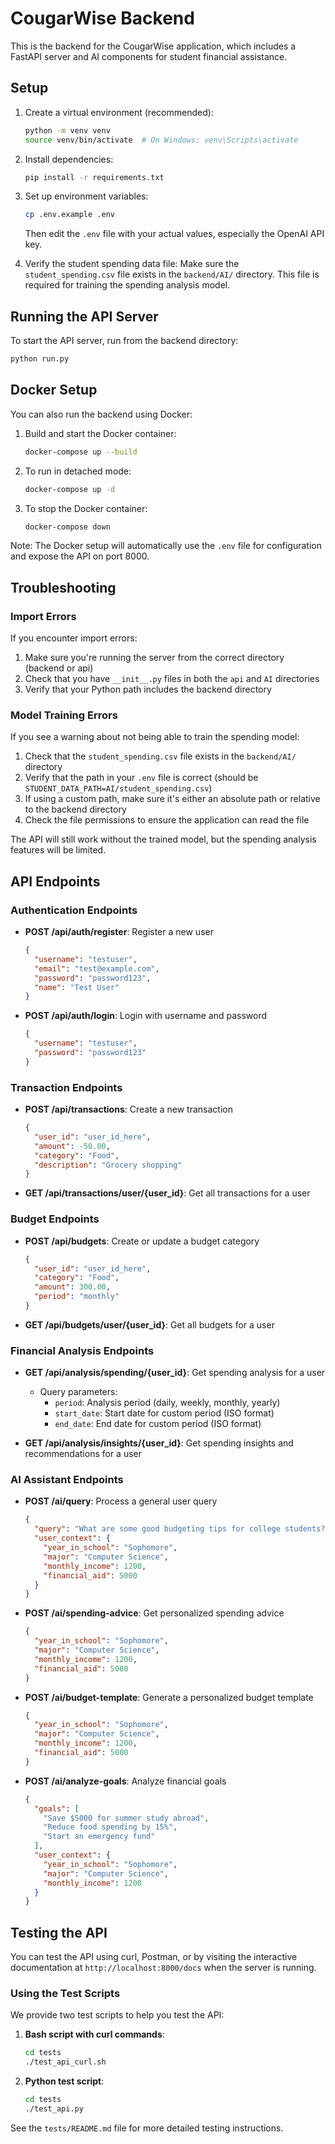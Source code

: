 # CougarWise Backend

This is the backend for the CougarWise application, which includes a FastAPI server and AI components for student financial assistance.

## Setup

1. Create a virtual environment (recommended):
   ```bash
   python -m venv venv
   source venv/bin/activate  # On Windows: venv\Scripts\activate
   ```

2. Install dependencies:
   ```bash
   pip install -r requirements.txt
   ```

3. Set up environment variables:
   ```bash
   cp .env.example .env
   ```
   Then edit the `.env` file with your actual values, especially the OpenAI API key.

4. Verify the student spending data file:
   Make sure the `student_spending.csv` file exists in the `backend/AI/` directory. This file is required for training the spending analysis model.

## Running the API Server

To start the API server, run from the backend directory:

```bash
python run.py
```

## Docker Setup

You can also run the backend using Docker:

1. Build and start the Docker container:
   ```bash
   docker-compose up --build
   ```

2. To run in detached mode:
   ```bash
   docker-compose up -d
   ```

3. To stop the Docker container:
   ```bash
   docker-compose down
   ```

Note: The Docker setup will automatically use the `.env` file for configuration and expose the API on port 8000.

## Troubleshooting

### Import Errors

If you encounter import errors:

1. Make sure you're running the server from the correct directory (backend or api)
2. Check that you have `__init__.py` files in both the `api` and `AI` directories
3. Verify that your Python path includes the backend directory

### Model Training Errors

If you see a warning about not being able to train the spending model:

1. Check that the `student_spending.csv` file exists in the `backend/AI/` directory
2. Verify that the path in your `.env` file is correct (should be `STUDENT_DATA_PATH=AI/student_spending.csv`)
3. If using a custom path, make sure it's either an absolute path or relative to the backend directory
4. Check the file permissions to ensure the application can read the file

The API will still work without the trained model, but the spending analysis features will be limited.

## API Endpoints

### Authentication Endpoints

- **POST /api/auth/register**: Register a new user
  ```json
  {
    "username": "testuser",
    "email": "test@example.com",
    "password": "password123",
    "name": "Test User"
  }
  ```

- **POST /api/auth/login**: Login with username and password
  ```json
  {
    "username": "testuser",
    "password": "password123"
  }
  ```

### Transaction Endpoints

- **POST /api/transactions**: Create a new transaction
  ```json
  {
    "user_id": "user_id_here",
    "amount": -50.00,
    "category": "Food",
    "description": "Grocery shopping"
  }
  ```

- **GET /api/transactions/user/{user_id}**: Get all transactions for a user

### Budget Endpoints

- **POST /api/budgets**: Create or update a budget category
  ```json
  {
    "user_id": "user_id_here",
    "category": "Food",
    "amount": 300.00,
    "period": "monthly"
  }
  ```

- **GET /api/budgets/user/{user_id}**: Get all budgets for a user

### Financial Analysis Endpoints

- **GET /api/analysis/spending/{user_id}**: Get spending analysis for a user
  - Query parameters:
    - `period`: Analysis period (daily, weekly, monthly, yearly)
    - `start_date`: Start date for custom period (ISO format)
    - `end_date`: End date for custom period (ISO format)

- **GET /api/analysis/insights/{user_id}**: Get spending insights and recommendations for a user

### AI Assistant Endpoints

- **POST /ai/query**: Process a general user query
  ```json
  {
    "query": "What are some good budgeting tips for college students?",
    "user_context": {
      "year_in_school": "Sophomore",
      "major": "Computer Science",
      "monthly_income": 1200,
      "financial_aid": 5000
    }
  }
  ```

- **POST /ai/spending-advice**: Get personalized spending advice
  ```json
  {
    "year_in_school": "Sophomore",
    "major": "Computer Science",
    "monthly_income": 1200,
    "financial_aid": 5000
  }
  ```

- **POST /ai/budget-template**: Generate a personalized budget template
  ```json
  {
    "year_in_school": "Sophomore",
    "major": "Computer Science",
    "monthly_income": 1200,
    "financial_aid": 5000
  }
  ```

- **POST /ai/analyze-goals**: Analyze financial goals
  ```json
  {
    "goals": [
      "Save $5000 for summer study abroad",
      "Reduce food spending by 15%",
      "Start an emergency fund"
    ],
    "user_context": {
      "year_in_school": "Sophomore",
      "major": "Computer Science",
      "monthly_income": 1200
    }
  }
  ```

## Testing the API

You can test the API using curl, Postman, or by visiting the interactive documentation at `http://localhost:8000/docs` when the server is running.

### Using the Test Scripts

We provide two test scripts to help you test the API:

1. **Bash script with curl commands**:
   ```bash
   cd tests
   ./test_api_curl.sh
   ```

2. **Python test script**:
   ```bash
   cd tests
   ./test_api.py
   ```

See the `tests/README.md` file for more detailed testing instructions. 